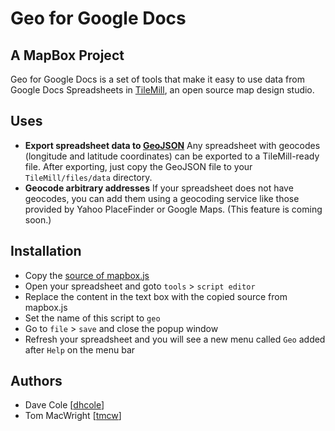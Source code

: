 # Geo for Google Docs

## A MapBox Project

Geo for Google Docs is a set of tools that make it easy to use data from
Google Docs Spreadsheets in [TileMill](http://tilemill.com), an open source
map design studio.

## Uses

- **Export spreadsheet data to [GeoJSON](http://geojson.org/)**
  Any spreadsheet with geocodes (longitude and latitude
  coordinates) can be exported to a TileMill-ready
  file. After exporting, just copy the GeoJSON file to your
  `TileMill/files/data` directory. 
- **Geocode arbitrary addresses** If your spreadsheet does not have
  geocodes, you can add them using a geocoding service like those provided by
  Yahoo PlaceFinder or Google Maps. (This feature is coming soon.)

## Installation

- Copy the [source of mapbox.js](https://raw.github.com/mapbox/geo-googledocs/geocoder/MapBox.js)
- Open your spreadsheet and goto `tools` > `script editor`
- Replace the content in the text box with the copied source from mapbox.js
- Set the name of this script to `geo`
- Go to `file` > `save` and close the popup window
- Refresh your spreadsheet and you will see a new menu called `Geo` added after `Help` on the menu bar

## Authors

* Dave Cole [[dhcole](https://github.com/dhcole)]
* Tom MacWright [[tmcw](https://github.com/tmcw)]

